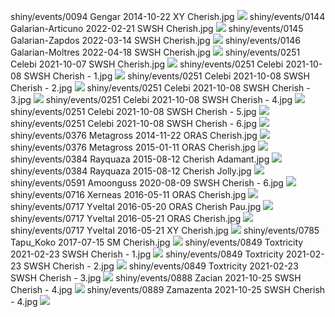 shiny/events/0094 Gengar 2014-10-22 XY Cherish.jpg
![](shiny/events/0094%20Gengar%202014-10-22%20XY%20Cherish.jpg)
shiny/events/0144 Galarian-Articuno 2022-02-21 SWSH Cherish.jpg
![](shiny/events/0144%20Galarian-Articuno%202022-02-21%20SWSH%20Cherish.jpg)
shiny/events/0145 Galarian-Zapdos 2022-03-14 SWSH Cherish.jpg
![](shiny/events/0145%20Galarian-Zapdos%202022-03-14%20SWSH%20Cherish.jpg)
shiny/events/0146 Galarian-Moltres 2022-04-18 SWSH Cherish.jpg
![](shiny/events/0146%20Galarian-Moltres%202022-04-18%20SWSH%20Cherish.jpg)
shiny/events/0251 Celebi 2021-10-07 SWSH Cherish.jpg
![](shiny/events/0251%20Celebi%202021-10-07%20SWSH%20Cherish.jpg)
shiny/events/0251 Celebi 2021-10-08 SWSH Cherish - 1.jpg
![](shiny/events/0251%20Celebi%202021-10-08%20SWSH%20Cherish%20-%201.jpg)
shiny/events/0251 Celebi 2021-10-08 SWSH Cherish - 2.jpg
![](shiny/events/0251%20Celebi%202021-10-08%20SWSH%20Cherish%20-%202.jpg)
shiny/events/0251 Celebi 2021-10-08 SWSH Cherish - 3.jpg
![](shiny/events/0251%20Celebi%202021-10-08%20SWSH%20Cherish%20-%203.jpg)
shiny/events/0251 Celebi 2021-10-08 SWSH Cherish - 4.jpg
![](shiny/events/0251%20Celebi%202021-10-08%20SWSH%20Cherish%20-%204.jpg)
shiny/events/0251 Celebi 2021-10-08 SWSH Cherish - 5.jpg
![](shiny/events/0251%20Celebi%202021-10-08%20SWSH%20Cherish%20-%205.jpg)
shiny/events/0251 Celebi 2021-10-08 SWSH Cherish - 6.jpg
![](shiny/events/0251%20Celebi%202021-10-08%20SWSH%20Cherish%20-%206.jpg)
shiny/events/0376 Metagross 2014-11-22 ORAS Cherish.jpg
![](shiny/events/0376%20Metagross%202014-11-22%20ORAS%20Cherish.jpg)
shiny/events/0376 Metagross 2015-01-11 ORAS Cherish.jpg
![](shiny/events/0376%20Metagross%202015-01-11%20ORAS%20Cherish.jpg)
shiny/events/0384 Rayquaza 2015-08-12 Cherish Adamant.jpg
![](shiny/events/0384%20Rayquaza%202015-08-12%20Cherish%20Adamant.jpg)
shiny/events/0384 Rayquaza 2015-08-12 Cherish Jolly.jpg
![](shiny/events/0384%20Rayquaza%202015-08-12%20Cherish%20Jolly.jpg)
shiny/events/0591 Amoonguss 2020-08-09 SWSH Cherish - 6.jpg
![](shiny/events/0591%20Amoonguss%202020-08-09%20SWSH%20Cherish%20-%206.jpg)
shiny/events/0716 Xerneas 2016-05-11 ORAS Cherish.jpg
![](shiny/events/0716%20Xerneas%202016-05-11%20ORAS%20Cherish.jpg)
shiny/events/0717 Yveltal 2016-05-20 ORAS Cherish Pau.jpg
![](shiny/events/0717%20Yveltal%202016-05-20%20ORAS%20Cherish%20Pau.jpg)
shiny/events/0717 Yveltal 2016-05-21 ORAS Cherish.jpg
![](shiny/events/0717%20Yveltal%202016-05-21%20ORAS%20Cherish.jpg)
shiny/events/0717 Yveltal 2016-05-21 XY Cherish.jpg
![](shiny/events/0717%20Yveltal%202016-05-21%20XY%20Cherish.jpg)
shiny/events/0785 Tapu_Koko 2017-07-15 SM Cherish.jpg
![](shiny/events/0785%20Tapu_Koko%202017-07-15%20SM%20Cherish.jpg)
shiny/events/0849 Toxtricity 2021-02-23 SWSH Cherish - 1.jpg
![](shiny/events/0849%20Toxtricity%202021-02-23%20SWSH%20Cherish%20-%201.jpg)
shiny/events/0849 Toxtricity 2021-02-23 SWSH Cherish - 2.jpg
![](shiny/events/0849%20Toxtricity%202021-02-23%20SWSH%20Cherish%20-%202.jpg)
shiny/events/0849 Toxtricity 2021-02-23 SWSH Cherish - 3.jpg
![](shiny/events/0849%20Toxtricity%202021-02-23%20SWSH%20Cherish%20-%203.jpg)
shiny/events/0888 Zacian 2021-10-25 SWSH Cherish - 4.jpg
![](shiny/events/0888%20Zacian%202021-10-25%20SWSH%20Cherish%20-%204.jpg)
shiny/events/0889 Zamazenta 2021-10-25 SWSH Cherish - 4.jpg
![](shiny/events/0889%20Zamazenta%202021-10-25%20SWSH%20Cherish%20-%204.jpg)
